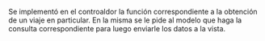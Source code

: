 Se implementó en el controaldor la función correspondiente a la obtención de un viaje en particular. En la misma se le pide al modelo que haga la consulta correspondiente para luego enviarle los datos a la vista.
